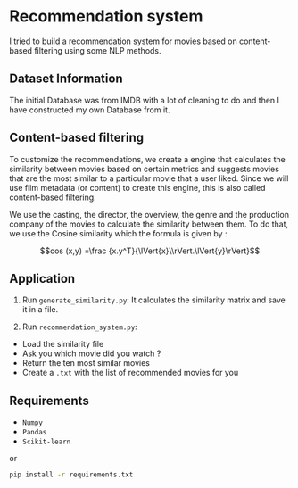 # Recommendation system

I tried to build a recommendation system for movies based on content-based filtering using some NLP methods.

## Dataset Information

The initial Database was from IMDB with a lot of cleaning to do and then I have constructed my own Database from it.

## Content-based filtering

To customize the recommendations, we create a engine that calculates the similarity between movies based on certain metrics and suggests movies that are the most similar to a particular movie that a user liked. Since we will use film metadata (or content) to create this engine, this is also called content-based filtering.

We use the casting, the director, the overview, the genre and the production company of the movies to calculate the similarity between them.
To do that, we use the Cosine similarity which the formula is given by :
```math
cos (x,y) =\frac {x.y^T}{\lVert{x}\\rVert.\lVert{y}\rVert}
```

## Application 

1. Run `generate_similarity.py`: It calculates the similarity matrix and save it in a file.

2. Run `recommendation_system.py`: 
 - Load the similarity file
 - Ask you which movie did you watch ? 
 - Return the ten most similar movies 
 - Create a `.txt` with the list of recommended movies for you
 
## Requirements

* `Numpy`
* `Pandas`
* `Scikit-learn`

or 

```bash
pip install -r requirements.txt
```

